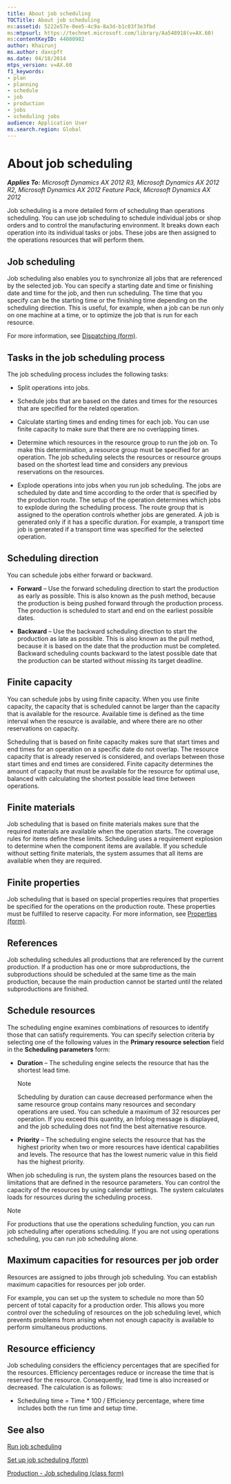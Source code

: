 ```yaml
---
title: About job scheduling
TOCTitle: About job scheduling
ms:assetid: 5222e57e-0ee5-4c9a-8a3d-b1c03f3e3fbd
ms:mtpsurl: https://technet.microsoft.com/library/Aa548918(v=AX.60)
ms:contentKeyID: 44080982
author: Khairunj
ms.author: daxcpft
ms.date: 04/18/2014
mtps_version: v=AX.60
f1_keywords:
- plan
- planning
- schedule
- job
- production
- jobs
- scheduling jobs
audience: Application User
ms.search.region: Global
---
```


# About job scheduling 


_**Applies To:** Microsoft Dynamics AX 2012 R3, Microsoft Dynamics AX 2012 R2, Microsoft Dynamics AX 2012 Feature Pack, Microsoft Dynamics AX 2012_

Job scheduling is a more detailed form of scheduling than operations scheduling. You can use job scheduling to schedule individual jobs or shop orders and to control the manufacturing environment. It breaks down each operation into its individual tasks or jobs. These jobs are then assigned to the operations resources that will perform them.

## Job scheduling

Job scheduling also enables you to synchronize all jobs that are referenced by the selected job. You can specify a starting date and time or finishing date and time for the job, and then run scheduling. The time that you specify can be the starting time or the finishing time depending on the scheduling direction. This is useful, for example, when a job can be run only on one machine at a time, or to optimize the job that is run for each resource.

For more information, see [Dispatching (form)](https://technet.microsoft.com/library/aa552714\(v=ax.60\)).

## Tasks in the job scheduling process

The job scheduling process includes the following tasks:

  - Split operations into jobs.

  - Schedule jobs that are based on the dates and times for the resources that are specified for the related operation.

  - Calculate starting times and ending times for each job. You can use finite capacity to make sure that there are no overlapping times.

  - Determine which resources in the resource group to run the job on. To make this determination, a resource group must be specified for an operation. The job scheduling selects the resources or resource groups based on the shortest lead time and considers any previous reservations on the resources.

  - Explode operations into jobs when you run job scheduling. The jobs are scheduled by date and time according to the order that is specified by the production route. The setup of the operation determines which jobs to explode during the scheduling process. The route group that is assigned to the operation controls whether jobs are generated. A job is generated only if it has a specific duration. For example, a transport time job is generated if a transport time was specified for the selected operation.

## Scheduling direction

You can schedule jobs either forward or backward.

  - **Forward** – Use the forward scheduling direction to start the production as early as possible. This is also known as the push method, because the production is being pushed forward through the production process. The production is scheduled to start and end on the earliest possible dates.

  - **Backward** – Use the backward scheduling direction to start the production as late as possible. This is also known as the pull method, because it is based on the date that the production must be completed. Backward scheduling counts backward to the latest possible date that the production can be started without missing its target deadline.

## Finite capacity

You can schedule jobs by using finite capacity. When you use finite capacity, the capacity that is scheduled cannot be larger than the capacity that is available for the resource. Available time is defined as the time interval when the resource is available, and where there are no other reservations on capacity.

Scheduling that is based on finite capacity makes sure that start times and end times for an operation on a specific date do not overlap. The resource capacity that is already reserved is considered, and overlaps between those start times and end times are considered. Finite capacity determines the amount of capacity that must be available for the resource for optimal use, balanced with calculating the shortest possible lead time between operations.

## Finite materials

Job scheduling that is based on finite materials makes sure that the required materials are available when the operation starts. The coverage rules for items define these limits. Scheduling uses a requirement explosion to determine when the component items are available. If you schedule without setting finite materials, the system assumes that all items are available when they are required.

## Finite properties

Job scheduling that is based on special properties requires that properties be specified for the operations on the production route. These properties must be fulfilled to reserve capacity. For more information, see [Properties (form)](https://technet.microsoft.com/library/aa634336\(v=ax.60\)).

## References

Job scheduling schedules all productions that are referenced by the current production. If a production has one or more subproductions, the subproductions should be scheduled at the same time as the main production, because the main production cannot be started until the related subproductions are finished.

## Schedule resources

The scheduling engine examines combinations of resources to identify those that can satisfy requirements. You can specify selection criteria by selecting one of the following values in the **Primary resource selection** field in the **Scheduling parameters** form:

  - **Duration** – The scheduling engine selects the resource that has the shortest lead time.
    

    > [!NOTE]
    > <P>Scheduling by duration can cause decreased performance when the same resource group contains many resources and secondary operations are used. You can schedule a maximum of 32 resources per operation. If you exceed this quantity, an Infolog message is displayed, and the job scheduling does not find the best alternative resource.</P>



  - **Priority** – The scheduling engine selects the resource that has the highest priority when two or more resources have identical capabilities and levels. The resource that has the lowest numeric value in this field has the highest priority.

When job scheduling is run, the system plans the resources based on the limitations that are defined in the resource parameters. You can control the capacity of the resources by using calendar settings. The system calculates loads for resources during the scheduling process.


> [!NOTE]
> <P>For productions that use the operations scheduling function, you can run job scheduling after operations scheduling. If you are not using operations scheduling, you can run job scheduling alone.</P>



## Maximum capacities for resources per job order

Resources are assigned to jobs through job scheduling. You can establish maximum capacities for resources per job order.

For example, you can set up the system to schedule no more than 50 percent of total capacity for a production order. This allows you more control over the scheduling of resources on the job scheduling level, which prevents problems from arising when not enough capacity is available to perform simultaneous productions.

## Resource efficiency

Job scheduling considers the efficiency percentages that are specified for the resources. Efficiency percentages reduce or increase the time that is reserved for the resource. Consequently, lead time is also increased or decreased. The calculation is as follows:

  - Scheduling time = Time \* 100 / Efficiency percentage, where time includes both the run time and setup time.

## See also

[Run job scheduling](run-job-scheduling.md)

[Set up job scheduling (form)](https://technet.microsoft.com/library/aa553462\(v=ax.60\))

[Production - Job scheduling (class form)](https://technet.microsoft.com/library/aa584348\(v=ax.60\))

  


